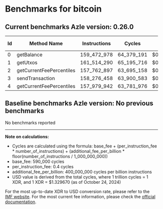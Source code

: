 # Benchmarks for bitcoin

## Current benchmarks Azle version: 0.26.0

| Id  | Method Name              | Instructions | Cycles     | USD           | USD/Million Calls |
| --- | ------------------------ | ------------ | ---------- | ------------- | ----------------- |
| 0   | getBalance               | 159_472_978  | 64_379_191 | $0.0000856031 | $85.60            |
| 1   | getUtxos                 | 161_514_290  | 65_195_716 | $0.0000866888 | $86.68            |
| 2   | getCurrentFeePercentiles | 157_762_897  | 63_695_158 | $0.0000846935 | $84.69            |
| 3   | sendTransaction          | 158_276_458  | 63_900_583 | $0.0000849667 | $84.96            |
| 4   | getCurrentFeePercentiles | 157_979_942  | 63_781_976 | $0.0000848090 | $84.80            |

## Baseline benchmarks Azle version: No previous benchmarks

No benchmarks reported

---

**Note on calculations:**

- Cycles are calculated using the formula: base_fee + (per_instruction_fee \* number_of_instructions) + (additional_fee_per_billion \* floor(number_of_instructions / 1_000_000_000))
- base_fee: 590_000 cycles
- per_instruction_fee: 0.4 cycles
- additional_fee_per_billion: 400_000_000 cycles per billion instructions
- USD value is derived from the total cycles, where 1 trillion cycles = 1 XDR, and 1 XDR = $1.329670 (as of October 24, 2024)

For the most up-to-date XDR to USD conversion rate, please refer to the [IMF website](https://www.imf.org/external/np/fin/data/rms_sdrv.aspx).
For the most current fee information, please check the [official documentation](https://internetcomputer.org/docs/current/developer-docs/gas-cost#execution).
